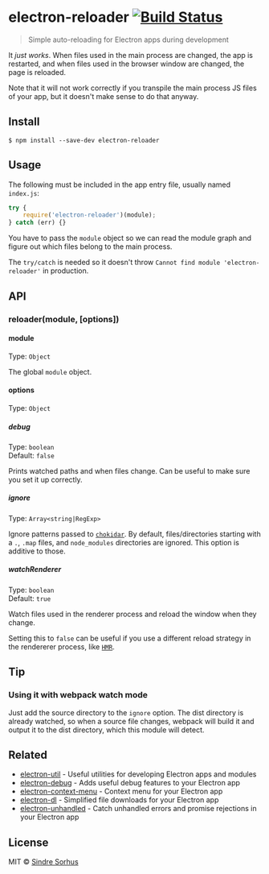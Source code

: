 # electron-reloader [![Build Status](https://travis-ci.org/sindresorhus/electron-reloader.svg?branch=master)](https://travis-ci.org/sindresorhus/electron-reloader)

> Simple auto-reloading for Electron apps during development

It *just works*. When files used in the main process are changed, the app is restarted, and when files used in the browser window are changed, the page is reloaded.

Note that it will not work correctly if you transpile the main process JS files of your app, but it doesn't make sense to do that anyway.


## Install

```
$ npm install --save-dev electron-reloader
```


## Usage

The following must be included in the app entry file, usually named `index.js`:

```js
try {
	require('electron-reloader')(module);
} catch (err) {}
```

You have to pass the `module` object so we can read the module graph and figure out which files belong to the main process.

The `try/catch` is needed so it doesn't throw `Cannot find module 'electron-reloader'` in production.


## API

### reloader(module, [options])

#### module

Type: `Object`

The global `module` object.

#### options

Type: `Object`

##### debug

Type: `boolean`<br>
Default: `false`

Prints watched paths and when files change. Can be useful to make sure you set it up correctly.

##### ignore

Type: `Array<string|RegExp>`

Ignore patterns passed to [`chokidar`](https://github.com/paulmillr/chokidar#path-filtering). By default, files/directories starting with a `.`, `.map` files, and `node_modules` directories are ignored. This option is additive to those.

##### watchRenderer

Type: `boolean`<br>
Default: `true`

Watch files used in the renderer process and reload the window when they change.

Setting this to `false` can be useful if you use a different reload strategy in the rendererer process, like [`HMR`](https://webpack.js.org/concepts/hot-module-replacement/).


## Tip

### Using it with webpack watch mode

Just add the source directory to the `ignore` option. The dist directory is already watched, so when a source file changes, webpack will build it and output it to the dist directory, which this module will detect.


## Related

- [electron-util](https://github.com/sindresorhus/electron-util) - Useful utilities for developing Electron apps and modules
- [electron-debug](https://github.com/sindresorhus/electron-debug) - Adds useful debug features to your Electron app
- [electron-context-menu](https://github.com/sindresorhus/electron-context-menu) - Context menu for your Electron app
- [electron-dl](https://github.com/sindresorhus/electron-dl) - Simplified file downloads for your Electron app
- [electron-unhandled](https://github.com/sindresorhus/electron-unhandled) - Catch unhandled errors and promise rejections in your Electron app


## License

MIT © [Sindre Sorhus](https://sindresorhus.com)
